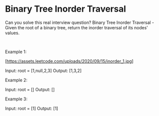 # Binary Tree Inorder Traversal

Can you solve this real interview question? Binary Tree Inorder Traversal - Given the root of a binary tree, return the inorder traversal of its nodes' values.

 

Example 1:

[https://assets.leetcode.com/uploads/2020/09/15/inorder_1.jpg]


Input: root = [1,null,2,3]
Output: [1,3,2]


Example 2:


Input: root = []
Output: []


Example 3:


Input: root = [1]
Output: [1]